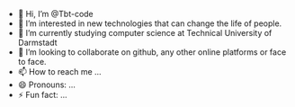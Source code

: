 - 👋 Hi, I’m @Tbt-code
- 👀 I’m interested in new technologies that can change the life of people.
- 🌱 I’m currently studying computer science at Technical University of Darmstadt 
- 💞️ I’m looking to collaborate on github, any other online platforms or face to face.
- 📫 How to reach me ...
- 😄 Pronouns: ...
- ⚡ Fun fact: ...

<!---
Tbt-code/Tbt-code is a ✨ special ✨ repository because its `README.md` (this file) appears on your GitHub profile.
You can click the Preview link to take a look at your changes.
--->
